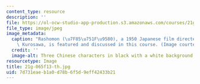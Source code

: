 ```yaml
---
content_type: resource
description: ''
file: https://ol-ocw-studio-app-production.s3.amazonaws.com/courses/21g-065-japanese-literature-and-cinema-fall-2013/7d731eaeb1a0d78b6f5d9eff42433b21_21g-065f13-th.jpg
file_type: image/jpeg
image_metadata:
  caption: "Rashomon (\u7F85\u751F\u9580), a 1950 Japanese film directed by Akira\
    \ Kurosawa, is featured and discussed in this course. (Image courtesy of MIT OpenCourseWare.)"
  credit: ''
  image-alt: Three Chinese characters in black with a white background
resourcetype: Image
title: 21g-065f13-th.jpg
uid: 7d731eae-b1a0-d78b-6f5d-9eff42433b21
---
```


